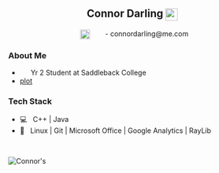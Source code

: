 <h2 align="center"> Connor Darling <img align="center" src="./resources/gitREADME/goat.png" width="25"></h2>

<p align="center">
&nbsp; <a href="https://www.linkedin.com/in/connordarling/" target="_blank" rel="noopener noreferrer"><img align="center" src="./resources/gitREADME/linked-in-logo.png" width="20" /></a>
&nbsp; <img align="center" src="./resources/gitREADME/apple-mail-logo" width="15" /> - connordarling@me.com
</p>

<h3>About Me </h3>

- <img align="center" src="./resources/gitREADME/saddleback-college-logo.png" width="14">&nbsp; Yr 2 Student at Saddleback College
- [plot](./resources/gitREADME/saddleback-college-logo.png)

<h3>Tech Stack</h3>

- 💻 &nbsp; C++ | Java 
- 🔧 &nbsp; Linux | Git | Microsoft Office | Google Analytics | RayLib

<br>
<p float="left">
<img align="left" src="https://github-readme-stats.vercel.app/api?username=connor-darling&include_all_commits=true&count_private=true&show_icons=true&line_height=22.5&hide_rank=true&title_color=9DB8C8&icon_color=2B6CBA&text_color=D3D3D3&bg_color=0,000000,2F6586" alt=Connor's Github Stats"/>


<!---
<img align="right" src="https://github-readme-stats.vercel.app/api/top-langs/?username=connor-darling&layout=compact&title_color=9DB8C8&text_color=D3D3D3&bg_color=0,000000,2F6586" alt="Connor's top languages"/>
</p>
--->
